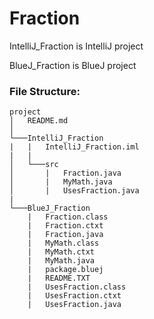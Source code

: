 # Fraction

IntelliJ_Fraction is IntelliJ project

BlueJ_Fraction is BlueJ project

### File Structure:
```
project
│   README.md    
│
└───IntelliJ_Fraction
|   |   IntelliJ_Fraction.iml
|   |
│   └───src
│       |   Fraction.java
│       |   MyMath.java
│       |   UsesFraction.java
|
└───BlueJ_Fraction
    |   Fraction.class
    |   Fraction.ctxt
    |   Fraction.java
    |   MyMath.class
    |   MyMath.ctxt
    |   MyMath.java
    |   package.bluej
    |   README.TXT
    |   UsesFraction.class
    |   UsesFraction.ctxt
    |   UsesFraction.java
```